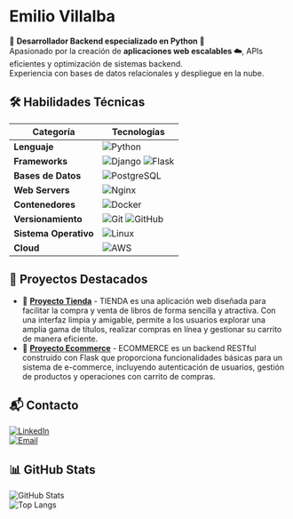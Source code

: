
# Emilio Villalba  

🚀 **Desarrollador Backend especializado en Python 🐍**  
Apasionado por la creación de **aplicaciones web escalables ☁️**, APIs eficientes y optimización de sistemas backend.  
Experiencia con bases de datos relacionales y despliegue en la nube.  

## 🛠️ Habilidades Técnicas  

| Categoría         | Tecnologías |
|------------------|----------------------------------------------------------------|
| **Lenguaje**      | ![Python](https://img.shields.io/badge/Python-3776AB?logo=python&logoColor=white) |
| **Frameworks**    | ![Django](https://img.shields.io/badge/Django-092E20?style=for-the-badge&logo=django&logoColor=white) ![Flask](https://img.shields.io/badge/Flask-000000?style=for-the-badge&logo=flask&logoColor=white) |
| **Bases de Datos**| ![PostgreSQL](https://img.shields.io/badge/PostgreSQL-336791?style=for-the-badge&logo=postgresql&logoColor=white) |
| **Web Servers**   | ![Nginx](https://img.shields.io/badge/Nginx-009639?style=for-the-badge&logo=nginx&logoColor=white) |
| **Contenedores**  | ![Docker](https://img.shields.io/badge/Docker-2496ED?style=for-the-badge&logo=docker&logoColor=white) |
| **Versionamiento**| ![Git](https://img.shields.io/badge/Git-F05032?style=for-the-badge&logo=git&logoColor=white) ![GitHub](https://img.shields.io/badge/GitHub-181717?style=for-the-badge&logo=github&logoColor=white) |
| **Sistema Operativo** | ![Linux](https://img.shields.io/badge/Linux-000000?style=for-the-badge&logo=linux&logoColor=white) |
| **Cloud** | ![AWS](https://img.shields.io/badge/AWS-232F3E?style=for-the-badge&logo=amazonaws&logoColor=white) |

## 🚀 Proyectos Destacados  
- 🔗 [**Proyecto Tienda**](https://github.com/vianconi/tienda) - TIENDA es una aplicación web diseñada para facilitar la compra y venta de libros de forma sencilla y atractiva. Con una interfaz limpia y amigable, permite a los usuarios explorar una amplia gama de títulos, realizar compras en línea y gestionar su carrito de manera eficiente.  
- 🔗 [**Proyecto Ecommerce**](https://github.com/vianconi/ecommerce) - ECOMMERCE es un backend RESTful construido con Flask que proporciona funcionalidades básicas para un sistema de e-commerce, incluyendo autenticación de usuarios, gestión de productos y operaciones con carrito de compras.

## 📬 Contacto  
[![LinkedIn](https://img.shields.io/badge/LinkedIn-0A66C2?style=for-the-badge&logo=linkedin&logoColor=white)](https://linkedin.com/in/emiliovillalba)  
[![Email](https://img.shields.io/badge/Gmail-D14836?style=for-the-badge&logo=gmail&logoColor=white)](mailto:emiliovianconi@gmail.com)  

## 📊 GitHub Stats  
![GitHub Stats](https://github-readme-stats.vercel.app/api?username=vianconi&show_icons=true&theme=dark)  
![Top Langs](https://github-readme-stats.vercel.app/api/top-langs/?username=vianconi&layout=compact&theme=dark)




